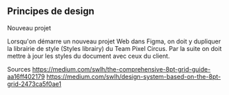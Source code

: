 
## Principes de design

Nouveau projet

Lorsqu'on démarre un nouveau projet Web dans Figma, on doit y dupliquer la librairie de style (Styles librairy) du Team Pixel Circus. Par la suite on doit mettre à jour les styles du document avec ceux du client.

Sources
https://medium.com/swlh/the-comprehensive-8pt-grid-guide-aa16ff402179
https://medium.com/swlh/design-system-based-on-the-8pt-grid-2473ca5f0ae1


